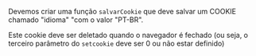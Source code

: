 

Devemos criar uma função `salvarCookie` que deve salvar um COOKIE chamado "idioma" "com o valor "PT-BR".

Este cookie deve ser deletado quando o navegador é fechado (ou seja, o terceiro parâmetro do `setcookie` deve ser 0 ou não estar definido)
